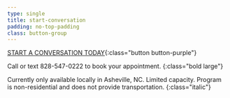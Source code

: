 ```yaml
---
type: single
title: start-conversation
padding: no-top-padding
class: button-group
---
```


[START A CONVERSATION TODAY](https://mailchi.mp/b384804f5c90/seekhealing){:class="button button-purple"}

Call or text 828-547-0222 to book your appointment.
{:class="bold large"}

Currently only available locally in Asheville, NC. Limited capacity. Program is non-residential and does not provide transportation.
{:class="italic"}